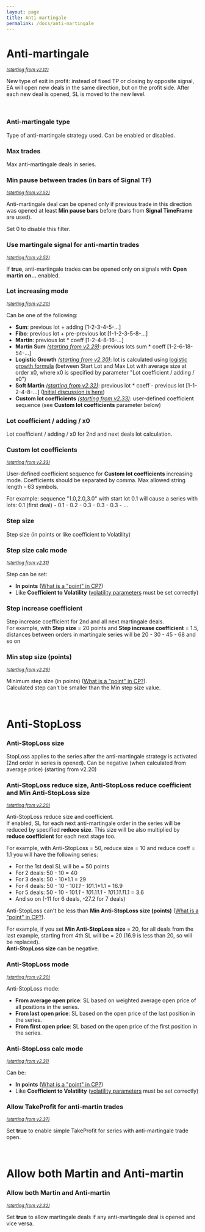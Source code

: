 ```yaml
---
layout: page
title: Anti-martingale
permalink: /docs/anti-martingale
---
```


# Anti-martingale

<sup>[*(starting from v2.12)*](/docs/versions-history#20200624-212)</sup>

New type of exit in profit: instead of fixed TP or closing by opposite signal, EA will open new deals in the same direction, but on the profit side. After each new deal is opened, SL is moved to the new level.

<br />

### Anti-martingale type

Type of anti-martingale strategy used. Can be enabled or disabled.


### Max trades

Max anti-martingale deals in series.


### Min pause between trades (in bars of Signal TF)

<sup>[*(starting from v2.52)*](/docs/versions-history#20230211-0324-252)</sup>

Anti-martingale deal can be opened only if previous trade in this direction was opened at least **Min pause bars** before (bars from **Signal TimeFrame** are used).

Set 0 to disable this filter.


### Use martingale signal for anti-martin trades

<sup>[*(starting from v2.52)*](/docs/versions-history#20230211-0324-252)</sup>

If **true**, anti-martingale trades can be opened only on signals with **Open martin on...** enabled.


### Lot increasing mode

<sup>[*(starting from v2.20)*](/docs/versions-history#20201103-220)</sup>

Can be one of the following:<br/>
* **Sum**: previous lot + adding [1-2-3-4-5-...]<br/>
* **Fibo**: previous lot + pre-previous lot [1-1-2-3-5-8-...]<br/>
* **Martin**: previous lot * coeff [1-2-4-8-16-...]<br/>
* **Martin Sum** [*(starting from v2.29)*](/docs/versions-history#20210403-229): previous lots sum * coeff [1-2-6-18-54-...]<br/>
* **Logistic Growth** [*(starting from v2.30)*](/docs/versions-history#20210419-230): lot is calculated using [logistic growth formula](https://communitypowerea.userecho.com/en/communities/1/topics/199-smart-risk-limitation-of-martingale-by-logistic-growth) (between Start Lot and Max Lot with average size at order x0, where x0 is specified by parameter "Lot coefficient / adding / x0")<br/>
* **Soft Martin** [*(starting from v2.32)*](/docs/versions-history#20210605-232): previous lot * coeff - previous lot [1-1-2-4-8-...] ([Initial discussion is here](https://communitypowerea.userecho.com/en/communities/1/topics/318-position-cutter-pc-reduce-the-lot-size-by-previous-lot-size-in-the-sequence))<br/>
* **Custom lot coefficients** [*(starting from v2.33)*](/docs/versions-history#20210610-233): user-defined coefficient sequence (see **Custom lot coefficients** parameter below)<br/>


### Lot coefficient / adding / x0

Lot coefficient / adding / x0 for 2nd and next deals lot calculation.


### Custom lot coefficients

<sup>[*(starting from v2.33)*](/docs/versions-history#20210610-233)</sup>

User-defined coefficient sequence for **Custom lot coefficients** increasing mode. Coefficients should be separated by comma. Max allowed string length - 63 symbols.

For example: sequence "1.0,2.0,3.0" with start lot 0.1 will cause a series with lots: 0.1 (first deal) - 0.1 - 0.2 - 0.3 - 0.3 - 0.3 - ...


### Step size

Step size (in points or like coefficient to Volatility)


### Step size calc mode

<sup>[*(starting from v2.31)*](/docs/versions-history#20210508-231)</sup>

Step can be set:
* **In points** ([What is a "point" in CP?](https://communitypowerea.userecho.com/en/communities/7/topics/384-what-is-a-point-in-cp-what-does-stoploss-250-points-mean))
* Like **Coefficient to Volatility** ([volatility parameters](https://docs.google.com/document/d/1ww1M97H54IBwtCKZDhxtqsTsrtEMKofXHMEWMGCyZNs/edit#heading=h.sx27nza3heuj) must be set correctly)


### Step increase coefficient

Step increase coefficient for 2nd and all next martingale deals.<br/>
For example, with **Step size** = 20 points and **Step increase coefficient** = 1.5, distances between orders in martingale series will be 20 - 30 - 45 - 68 and so on


### Min step size (points)

<sup>[*(starting from v2.29)*](/docs/versions-history#20210403-229)</sup>

Minimum step size (in points) ([What is a "point" in CP?](https://communitypowerea.userecho.com/en/communities/7/topics/384-what-is-a-point-in-cp-what-does-stoploss-250-points-mean)).<br/>
Calculated step can't be smaller than the Min step size value.

<br />

# Anti-StopLoss

### Anti-StopLoss size

StopLoss applies to the series after the anti-martingale strategy is activated (2nd order in series is opened).
Can be negative (when calculated from average price) (starting from v2.20)


### Anti-StopLoss reduce size, Anti-StopLoss reduce coefficient and Min Anti-StopLoss size

<sup>[*(starting from v2.20)*](/docs/versions-history#20201103-220)</sup>

Anti-StopLoss reduce size and coefficient.<br/>
If enabled, SL for each next anti-martingale order in the series will be reduced by specified **reduce size**. This size will be also multiplied by **reduce coefficient** for each next stage too.

For example, with Anti-StopLoss = 50, reduce size = 10 and reduce coeff = 1.1 you will have the following series:
* For the 1st deal SL will be = 50 points
* For 2 deals: 50 - 10 = 40
* For 3 deals: 50 - 10*1.1 = 29
* For 4 deals: 50 - 10 - 10*1.1 - 10*1.1*1.1 = 16.9
* For 5 deals: 50 - 10 - 10*1.1 - 10*1.1*1.1 - 10*1.1*1.1*1.1 = 3.6
* And so on (-11 for 6 deals, -27.2 for 7 deals)

Anti-StopLoss can't be less than **Min Anti-StopLoss size (points)** ([What is a "point" in CP?](https://communitypowerea.userecho.com/en/communities/7/topics/384-what-is-a-point-in-cp-what-does-stoploss-250-points-mean)).

For example, if you set **Min Anti-StopLoss size** = 20, for all deals from the last example, starting from 4th SL will be = 20 (16.9 is less than 20, so will be replaced).<br/>
**Anti-StopLoss size** can be negative.


### Anti-StopLoss mode

<sup>[*(starting from v2.20)*](/docs/versions-history#20201103-220)</sup>

Anti-StopLoss mode:<br/>
* **From average open price**: SL based on weighted average open price of all positions in the series.
* **From last open price**: SL based on the open price of the last position in the series.
* **From first open price**: SL based on the open price of the first position in the series.


### Anti-StopLoss calc mode

<sup>[*(starting from v2.31)*](/docs/versions-history#20210508-231)</sup>

Can be:
* **In points** ([What is a "point" in CP?](https://communitypowerea.userecho.com/en/communities/7/topics/384-what-is-a-point-in-cp-what-does-stoploss-250-points-mean))
* Like **Coefficient to Volatility** ([volatility parameters](https://docs.google.com/document/d/1ww1M97H54IBwtCKZDhxtqsTsrtEMKofXHMEWMGCyZNs/edit#heading=h.sx27nza3heuj) must be set correctly)



### Allow TakeProfit for anti-martin trades

<sup>[*(starting from v2.37)*](/docs/versions-history#20210906-237)</sup>

Set **true** to enable simple TakeProfit for series with anti-martingale trade open.


<br />

# Allow both Martin and Anti-martin

### Allow both Martin and Anti-martin

<sup>[*(starting from v2.32)*](/docs/versions-history#20210605-232)</sup>

Set **true** to allow martingale deals if any anti-martingale deal is opened and vice versa.




